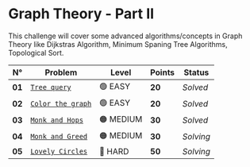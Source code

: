 # Graph Theory - Part II

This challenge will cover some advanced algorithms/concepts in Graph Theory like Dijkstras Algorithm, Minimum Spaning Tree Algorithms, Topological Sort.

| N°     | Problem                                          | Level     | Points | Status    |
| ------ | ------------------------------------------------ | --------- | ------ | --------- |
| **01** | [`Tree query`](./Tree-Query/README.md)           | 🟢 EASY   | **20** | _Solved_  |
| **02** | [`Color the graph`](./Color-the-Graph/README.md) | 🟢 EASY   | **20** | _Solved_  |
| **03** | [`Monk and Hops`](./Monk-and-Hops/README.md)     | 🟠 MEDIUM | **30** | _Solved_  |
| **04** | [`Monk and Greed`](./Monk-and-Greed/README.md)   | 🟠 MEDIUM | **30** | _Solving_ |
| **05** | [`Lovely Circles`](./Lovely-Circles/README.md)   | 🔴 HARD   | **50** | _Solving_ |
